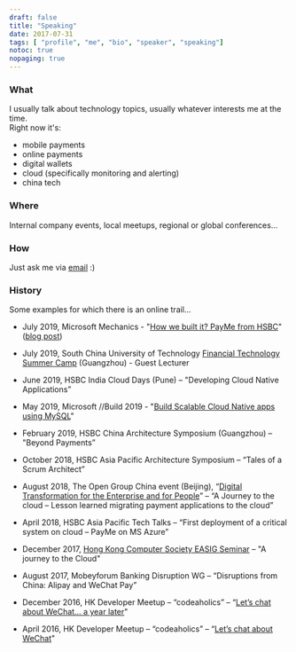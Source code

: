 ```yaml
---
draft: false
title: "Speaking"
date: 2017-07-31
tags: [ "profile", "me", "bio", "speaker", "speaking"]
notoc: true
nopaging: true
---
```


### What
I usually talk about technology topics, usually whatever interests me at the time.  
Right now it's: 

- mobile payments
- online payments
- digital wallets
- cloud (specifically monitoring and alerting)
- china tech

### Where
Internal company events, local meetups, regional or global conferences...

### How
Just ask me via [email](mailto:alessio.basso@gmail.com) :)

### History
Some examples for which there is an online trail...

* July 2019, Microsoft Mechanics - "[How we built it? PayMe from HSBC](https://youtu.be/KEYqG0IcUy8)" ([blog post](https://azure.microsoft.com/en-us/blog/how-hsbc-built-its-payme-for-business-app-on-microsoft-azure/))

* July 2019, South China University of Technology [Financial Technology Summer Camp](https://mp.weixin.qq.com/s/D1mrqjgGj_qH39BHTRrglw) (Guangzhou) - Guest Lecturer

* June 2019, HSBC India Cloud Days (Pune) – "Developing Cloud Native Applications”

* May 2019, Microsoft //Build 2019 - "[Build Scalable Cloud Native apps using MySQL](https://mybuild.techcommunity.microsoft.com/sessions/76989)"

* February 2019, HSBC China  Architecture Symposium (Guangzhou) – "Beyond Payments”

* October 2018, HSBC Asia Pacific Architecture Symposium – “Tales of a Scrum Architect”
 
* August 2018, The Open Group China event (Beijing), “[Digital Transformation for the Enterprise and for People](http://www.opengroup.org.cn/index.php/event/shuzihuashidaiqiyebiangeyurencaizhuanxing)” – “A Journey to the cloud – Lesson learned migrating payment applications to the cloud”

* April 2018, HSBC Asia Pacific Tech Talks – “First deployment of a critical system on cloud – PayMe on MS Azure”

* December 2017, [Hong Kong Computer Society EASIG Seminar](http://www.hkcs.org.hk/event/enterprise-architecture-sig-half-day-seminar/) – "A journey to the Cloud"

* August 2017, Mobeyforum Banking Disruption WG – “Disruptions from China: Alipay and WeChat Pay”

* December 2016, HK Developer Meetup – “codeaholics” – “[Let’s chat about WeChat… a year later](https://speakerdeck.com/alexdown/lets-chat-about-wechat-dot-dot-dot-one-year-later)"

* April 2016, HK Developer Meetup – “codeaholics” – “[Let’s chat about WeChat](https://speakerdeck.com/alexdown/lets-chat-about-wechat)"
